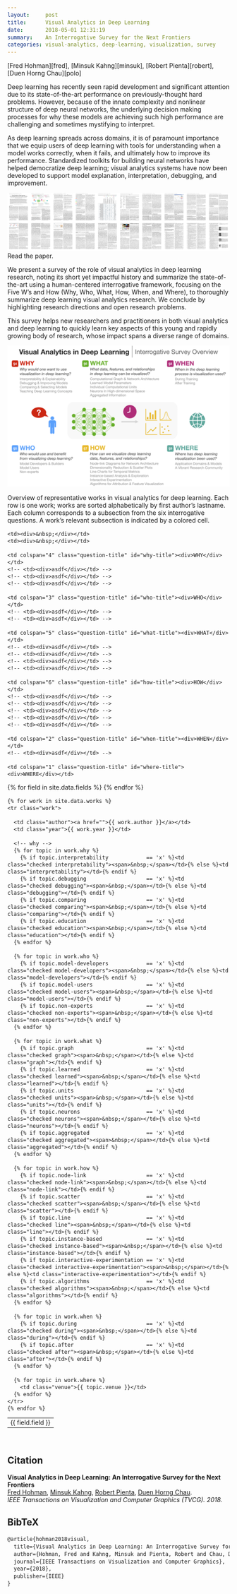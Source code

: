 ```yaml
---
layout:     post
title:      Visual Analytics in Deep Learning
date:       2018-05-01 12:31:19
summary:    An Interrogative Survey for the Next Frontiers
categories: visual-analytics, deep-learning, visualization, survey
---
```


<span class="names squeeze">
[Fred Hohman][fred], [Minsuk Kahng][minsuk], [Robert Pienta][robert], [Duen Horng Chau][polo]
<span>

<p class="squeeze">
Deep learning has recently seen rapid development and significant attention due to its state-of-the-art performance on previously-thought hard problems.
However, because of the innate complexity and nonlinear structure of deep neural networks, the underlying decision making processes for why these models are achieving such high performance are challenging and sometimes mystifying to interpret.
</p>

<p class="squeeze">
As deep learning spreads across domains, it is of paramount importance that we equip users of deep learning with tools for understanding when a model works correctly, when it fails, and ultimately how to improve its performance. 
Standardized toolkits for building neural networks have helped democratize deep learning; visual analytics systems have now been developed to support model explanation, interpretation, debugging, and improvement.
</p>

<div class="material">
  <a href="https://arxiv.org/abs/1801.06889">
  <img src="images/paper.png">
  </a>
</div>
<div class="table-caption">
Read the paper.
</div>

<p class="squeeze">
We present a survey of the role of visual analytics in deep learning research, noting its short yet impactful history and summarize the state-of-the-art using a human-centered interrogative framework, focusing on the Five W’s and How (<span class="why">Why</span>, <span class="who">Who</span>, <span class="what">What</span>, <span class="how">How</span>, <span class="when">When</span>, and <span class="where">Where</span>), to thoroughly summarize deep learning visual analytics research.
We conclude by highlighting research directions and open research problems.
</p>

<p class="squeeze">
This survey helps new researchers and practitioners in both visual analytics and deep learning to quickly learn key aspects of this young and rapidly growing body of research, whose impact spans a diverse range of domains.
</p>

<!-- <figure> -->
<div class="material">
  <!-- <em> -->
  <img src="images/deepvis.png">
  <!-- </em> -->
</div>
<!-- </figure> -->

<!-- <div class="table-caption">
Overview of representative works in visual analytics for deep learning. Each row is one work; works are sorted alphabetically by first author’s lastname. Each column corresponds to a subsection from the six interrogative questions. A work’s relevant subsection is indicated by a colored cell.
</div> -->

<p class="squeeze">
Overview of representative works in visual analytics for deep learning. Each row is one work; works are sorted alphabetically by first author’s lastname. Each column corresponds to a subsection from the six interrogative questions. A work’s relevant subsection is indicated by a colored cell.
</p>

<table>

  <tr class="top-row">

    <td><div>&nbsp;</div></td>
    <td><div>&nbsp;</div></td>

    <td colspan="4" class="question-title" id="why-title"><div>WHY</div></td>
    <!-- <td><div>asdf</div></td> -->
    <!-- <td><div>asdf</div></td> -->
    <!-- <td><div>asdf</div></td> -->

    <td colspan="3" class="question-title" id="who-title"><div>WHO</div></td>
    <!-- <td><div>asdf</div></td> -->
    <!-- <td><div>asdf</div></td> -->

    <td colspan="5" class="question-title" id="what-title"><div>WHAT</div></td>
    <!-- <td><div>asdf</div></td> -->
    <!-- <td><div>asdf</div></td> -->
    <!-- <td><div>asdf</div></td> -->
    <!-- <td><div>asdf</div></td> -->

    <td colspan="6" class="question-title" id="how-title"><div>HOW</div></td>
    <!-- <td><div>asdf</div></td> -->
    <!-- <td><div>asdf</div></td> -->
    <!-- <td><div>asdf</div></td> -->
    <!-- <td><div>asdf</div></td> -->
    <!-- <td><div>asdf</div></td> -->

    <td colspan="2" class="question-title" id="when-title"><div>WHEN</div></td>
    <!-- <td><div>asdf</div></td> -->

    <td colspan="1" class="question-title" id="where-title"><div>WHERE</div></td>

  </tr>

<!-- <tr class="bordered">&nbsp;</tr> -->

  <tr>
    {% for field in site.data.fields %}  
      <td class="rotate"><div><span>{{ field.field }}</span></div></td>
    {% endfor %}
  </tr>

    {% for work in site.data.works %}
    <tr class="work">

      <td class="author"><a href="">{{ work.author }}</a></td>
      <td class="year">{{ work.year }}</td>

      <!-- why -->
      {% for topic in work.why %}
        {% if topic.interpretability            == 'x' %}<td class="checked interpretability"><span>&nbsp;</span></td>{% else %}<td class="interpretability"></td>{% endif %}
        {% if topic.debugging                   == 'x' %}<td class="checked debugging"><span>&nbsp;</span></td>{% else %}<td class="debugging"></td>{% endif %}
        {% if topic.comparing                   == 'x' %}<td class="checked comparing"><span>&nbsp;</span></td>{% else %}<td class="comparing"></td>{% endif %}
        {% if topic.education                   == 'x' %}<td class="checked education"><span>&nbsp;</span></td>{% else %}<td class="education"></td>{% endif %}
      {% endfor %}

      {% for topic in work.who %}
        {% if topic.model-developers            == 'x' %}<td class="checked model-developers"><span>&nbsp;</span></td>{% else %}<td class="model-developers"></td>{% endif %}
        {% if topic.model-users                 == 'x' %}<td class="checked model-users"><span>&nbsp;</span></td>{% else %}<td class="model-users"></td>{% endif %}
        {% if topic.non-experts                 == 'x' %}<td class="checked non-experts"><span>&nbsp;</span></td>{% else %}<td class="non-experts"></td>{% endif %}
      {% endfor %}

      {% for topic in work.what %}
        {% if topic.graph                       == 'x' %}<td class="checked graph"><span>&nbsp;</span></td>{% else %}<td class="graph"></td>{% endif %}
        {% if topic.learned                     == 'x' %}<td class="checked learned"><span>&nbsp;</span></td>{% else %}<td class="learned"></td>{% endif %}
        {% if topic.units                       == 'x' %}<td class="checked units"><span>&nbsp;</span></td>{% else %}<td class="units"></td>{% endif %}
        {% if topic.neurons                     == 'x' %}<td class="checked neurons"><span>&nbsp;</span></td>{% else %}<td class="neurons"></td>{% endif %}
        {% if topic.aggregated                  == 'x' %}<td class="checked aggregated"><span>&nbsp;</span></td>{% else %}<td class="aggregated"></td>{% endif %}
      {% endfor %}

      {% for topic in work.how %}
        {% if topic.node-link                   == 'x' %}<td class="checked node-link"><span>&nbsp;</span></td>{% else %}<td class="node-link"></td>{% endif %}
        {% if topic.scatter                     == 'x' %}<td class="checked scatter"><span>&nbsp;</span></td>{% else %}<td class="scatter"></td>{% endif %}
        {% if topic.line                        == 'x' %}<td class="checked line"><span>&nbsp;</span></td>{% else %}<td class="line"></td>{% endif %}
        {% if topic.instance-based              == 'x' %}<td class="checked instance-based"><span>&nbsp;</span></td>{% else %}<td class="instance-based"></td>{% endif %}
        {% if topic.interactive-experimentation == 'x' %}<td class="checked interactive-experimentation"><span>&nbsp;</span></td>{% else %}<td class="interactive-experimentation"></td>{% endif %}
        {% if topic.algorithms                  == 'x' %}<td class="checked algorithms"><span>&nbsp;</span></td>{% else %}<td class="algorithms"></td>{% endif %}
      {% endfor %}

      {% for topic in work.when %}
        {% if topic.during                      == 'x' %}<td class="checked during"><span>&nbsp;</span></td>{% else %}<td class="during"></td>{% endif %}
        {% if topic.after                       == 'x' %}<td class="checked after"><span>&nbsp;</span></td>{% else %}<td class="after"></td>{% endif %}
      {% endfor %}

      {% for topic in work.where %}
        <td class="venue">{{ topic.venue }}</td>
      {% endfor %}
    </tr>
    {% endfor %}

</table>
<br>

<!-- <br>
<div class="table-caption">
  Add a new paper
</div> -->

## Citation

**Visual Analytics in Deep Learning: An Interrogative Survey for the Next Frontiers**  
[Fred Hohman][fred], [Minsuk Kahng][minsuk], [Robert Pienta][robert], [Duen Horng Chau][polo].  
*IEEE Transactions on Visualization and Computer Graphics (TVCG). 2018.*  

## BibTeX

```latex
@article{hohman2018visual,
  title={Visual Analytics in Deep Learning: An Interrogative Survey for the Next Frontiers},
  author={Hohman, Fred and Kahng, Minsuk and Pienta, Robert and Chau, Duen Horng},
  journal={IEEE Transactions on Visualization and Computer Graphics},
  year={2018},
  publisher={IEEE}
}
```

<!-- Markdown footnotes are supported, and they look great! Simply put e.g. `[^1]` where you want the footnote to appear,[^1] and then add -->
<!-- the reference at the end of your markdown. -->
<!-- <blockquote>
  <p>
    Perfection is achieved, not when there is nothing more to add, but when there is nothing left to take away.
  </p>
  <footer><cite title="Antoine de Saint-Exupéry">Antoine de Saint-Exupéry</cite></footer>
</blockquote> -->


<!-- --- -->

[^1]: Important information that may distract from the main text can go in footnotes.

[fred]: https://fredhohman.com "Fred Hohman."
[minsuk]: http://minsuk.com/ "Minsuk Kahng."
[robert]: http://spicy.bike/ "Robert Pienta."
[polo]: https://www.cc.gatech.edu/~dchau/ "Polo Chau."